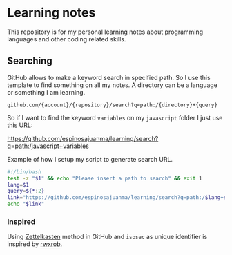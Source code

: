 # Learning notes

This repository is for my personal learning notes about programming
languages and other coding related skills.

## Searching

GitHub allows to make a keyword search in specified path. So I use this
template to find something on all my notes. A directory can be a language or
something I am learning.

`github.com/{account}/{repository}/search?q=path:/{directory}+{query}`

So if I want to find the keyword `variables` on my `javascript` folder I
just use this URL:

https://github.com/espinosajuanma/learning/search?q=path:/javascript+variables

Example of how I setup my script to generate search URL.

```sh
#!/bin/bash
test -z "$1" && echo "Please insert a path to search" && exit 1
lang=$1
query=${*:2}
link="https://github.com/espinosajuanma/learning/search?q=path:/$lang+${query// /+}"
echo "$link"
```

### Inspired

Using
[Zettelkasten](https://github.com/rwxrob/zet/tree/main/20210502004642)
method in GitHub and `isosec` as unique identifier is inspired by
[rwxrob](https://github.com/rwxrob).

